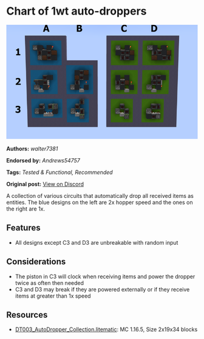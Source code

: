 # Chart of 1wt auto-droppers
<img alt="autodropper_lable_5.png" src="images/autodropper_lable_5.png?raw=1" height="300px">

**Authors:** *walter7381*

**Endorsed by:** *Andrews54757*

**Tags:** *Tested & Functional, Recommended*

**Original post:** [View on Discord](https://discord.com/channels/1375556143186837695/1388317521471475722)

A collection of various circuits that automatically drop all received items as entities. The blue designs on the left are 2x hopper speed and the ones on the right are 1x.
## Features
- All designs except C3 and D3 are unbreakable with random input
## Considerations
- The piston in C3 will clock when receiving items and power the dropper twice as often then needed
- C3 and D3 may break if they are powered externally or if they receive items at greater than 1x speed

## Resources
- [DT003_AutoDropper_Collection.litematic](attachments/DT003_AutoDropper_Collection.litematic): MC 1.16.5, Size 2x19x34 blocks
